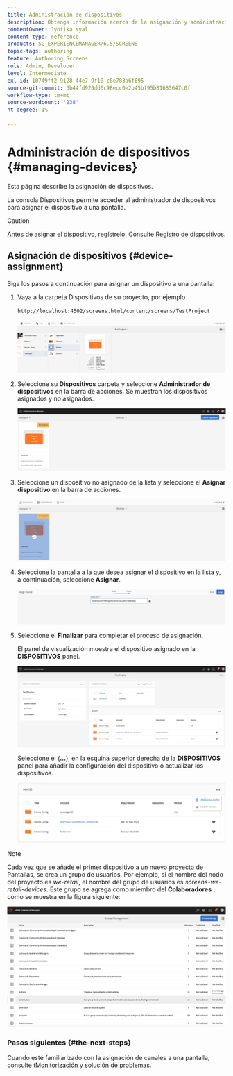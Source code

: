 ```yaml
---
title: Administración de dispositivos
description: Obtenga información acerca de la asignación y administración de dispositivos en AEM Screens.
contentOwner: Jyotika syal
content-type: reference
products: SG_EXPERIENCEMANAGER/6.5/SCREENS
topic-tags: authoring
feature: Authoring Screens
role: Admin, Developer
level: Intermediate
exl-id: 10749ff2-9128-44e7-9f10-c8e783a6f695
source-git-commit: 3b44fd920dd6c98ecc0e2b45bf95b81685647c0f
workflow-type: tm+mt
source-wordcount: '238'
ht-degree: 1%

---
```


# Administración de dispositivos {#managing-devices}

Esta página describe la asignación de dispositivos.

La consola Dispositivos permite acceder al administrador de dispositivos para asignar el dispositivo a una pantalla.

>[!CAUTION]
>
>Antes de asignar el dispositivo, regístrelo. Consulte [Registro de dispositivos](device-registration.md).

## Asignación de dispositivos {#device-assignment}

Siga los pasos a continuación para asignar un dispositivo a una pantalla:

1. Vaya a la carpeta Dispositivos de su proyecto, por ejemplo

   `http://localhost:4502/screens.html/content/screens/TestProject`

   ![chlimage_1-32](assets/chlimage_1-32.png)

1. Seleccione su **Dispositivos** carpeta y seleccione **Administrador de dispositivos** en la barra de acciones. Se muestran los dispositivos asignados y no asignados.

   ![chlimage_1-33](assets/chlimage_1-33.png)

1. Seleccione un dispositivo no asignado de la lista y seleccione el **Asignar dispositivo** en la barra de acciones.

   ![chlimage_1-34](assets/chlimage_1-34.png)

1. Seleccione la pantalla a la que desea asignar el dispositivo en la lista y, a continuación, seleccione **Asignar**.

   ![chlimage_1-35](assets/chlimage_1-35.png)

1. Seleccione el **Finalizar** para completar el proceso de asignación.


   El panel de visualización muestra el dispositivo asignado en la **DISPOSITIVOS** panel.

   ![chlimage_1-37](assets/chlimage_1-37.png)

   Seleccione el (**...**), en la esquina superior derecha de la **DISPOSITIVOS** panel para añadir la configuración del dispositivo o actualizar los dispositivos.

   ![chlimage_1-38](assets/chlimage_1-38.png)

>[!NOTE]
>
>Cada vez que se añade el primer dispositivo a un nuevo proyecto de Pantallas, se crea un grupo de usuarios.
>Por ejemplo, si el nombre del nodo del proyecto es *we-retail*, el nombre del grupo de usuarios es *screens-we-retail-devices*.
>Este grupo se agrega como miembro del **Colaboradores** , como se muestra en la figura siguiente:

![chlimage_1-39](assets/chlimage_1-39.png)

### Pasos siguientes {#the-next-steps}

Cuando esté familiarizado con la asignación de canales a una pantalla, consulte t[Monitorización y solución de problemas](monitoring-screens.md).
